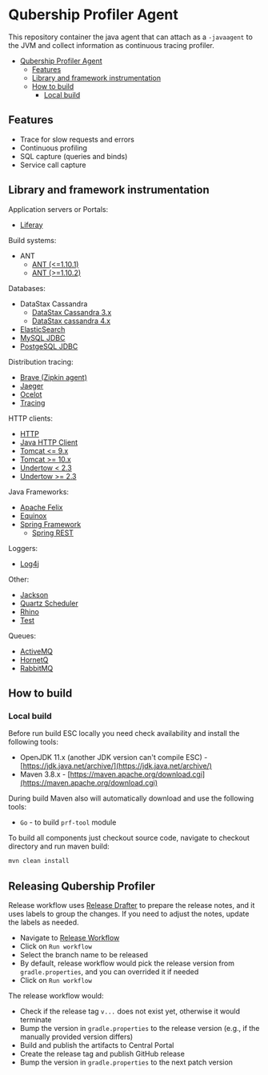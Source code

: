 # Qubership Profiler Agent

This repository container the java agent that can attach as a `-javaagent` to the JVM and collect information
as continuous tracing profiler.

* [Qubership Profiler Agent](#qubership-profiler-agent)
  * [Features](#features)
  * [Library and framework instrumentation](#library-and-framework-instrumentation)
  * [How to build](#how-to-build)
    * [Local build](#local-build)

## Features

* Trace for slow requests and errors
* Continuous profiling
* SQL capture (queries and binds)
* Service call capture

## Library and framework instrumentation

Application servers or Portals:

* [Liferay](plugins/liferay)

Build systems:

* ANT
  * [ANT (<=1.10.1)](plugins/ant)
  * [ANT (>=1.10.2)](plugins/ant_1102)

Databases:

* DataStax Cassandra
  * [DataStax Cassandra 3.x](plugins/cassandra)
  * [DataStax cassandra 4.x](plugins/cassandra4)
* [ElasticSearch](plugins/elasticsearch)
* [MySQL JDBC](plugins/mysql)
* [PostgeSQL JDBC](plugins/postgresql)

Distribution tracing:

* [Brave (Zipkin agent)](plugins/brave)
* [Jaeger](plugins/jaeger)
* [Ocelot](plugins/ocelot)
* [Tracing](plugins/tracing)

HTTP clients:

* [HTTP](plugins/http)
* [Java HTTP Client](plugins/java_http_client)
* [Tomcat <= 9.x](plugins/tomcat_http)
* [Tomcat >= 10.x](plugins/tomcat10_http)
* [Undertow < 2.3](plugins/undertow_http)
* [Undertow >= 2.3](plugins/undertow23_http)

Java Frameworks:

* [Apache Felix](plugins/apache_felix)
* [Equinox](plugins/equinox)
* [Spring Framework](plugins/spring)
  * [Spring REST](plugins/springrest)

Loggers:

* [Log4j](plugins/log4j_enhancer)

Other:

* [Jackson](plugins/jackson)
* [Quartz Scheduler](plugins/quartz)
* [Rhino](plugins/rhino)
* [Test](plugins/test)

Queues:

* [ActiveMQ](plugins/activemq)
* [HornetQ](plugins/hornetq)
* [RabbitMQ](plugins/rabbitmq)

## How to build

### Local build

Before run build ESC locally you need check availability and install the following tools:

* OpenJDK 11.x (another JDK version can't compile ESC) - [https://jdk.java.net/archive/](https://jdk.java.net/archive/)
* Maven 3.8.x - [https://maven.apache.org/download.cgi](https://maven.apache.org/download.cgi)

During build Maven also will automatically download and use the following tools:

* `Go` - to build `prf-tool` module

To build all components just checkout source code, navigate to checkout directory and run maven build:

```bash
mvn clean install
```

## Releasing Qubership Profiler

Release workflow uses [Release Drafter](https://github.com/release-drafter/release-drafter) to prepare
the release notes, and it uses labels to group the changes. If you need to adjust the notes, update the labels as needed.

* Navigate to [Release Workflow](actions/workflows/release.yaml)
* Click on `Run workflow`
* Select the branch name to be released
* By default, release workflow would pick the release version from `gradle.properties`, and you can overrided it if needed
* Click on `Run workflow`

The release workflow would:
* Check if the release tag `v...` does not exist yet, otherwise it would terminate
* Bump the version in `gradle.properties` to the release version (e.g., if the manually provided version differs)
* Build and publish the artifacts to Central Portal
* Create the release tag and publish GitHub release
* Bump the version in `gradle.properties` to the next patch version
